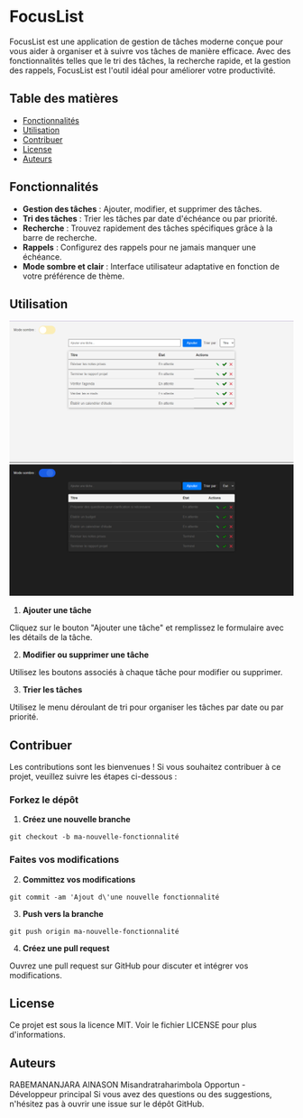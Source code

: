 # FocusList

FocusList est une application de gestion de tâches moderne conçue pour vous aider à organiser et à suivre vos tâches de manière efficace. Avec des fonctionnalités telles que le tri des tâches, la recherche rapide, et la gestion des rappels, FocusList est l'outil idéal pour améliorer votre productivité.

## Table des matières

- [Fonctionnalités](#fonctionnalités)
- [Utilisation](#utilisation)
- [Contribuer](#contribuer)
- [License](#license)
- [Auteurs](#auteurs)

## Fonctionnalités

- **Gestion des tâches** : Ajouter, modifier, et supprimer des tâches.
- **Tri des tâches** : Trier les tâches par date d'échéance ou par priorité.
- **Recherche** : Trouvez rapidement des tâches spécifiques grâce à la barre de recherche.
- **Rappels** : Configurez des rappels pour ne jamais manquer une échéance.
- **Mode sombre et clair** : Interface utilisateur adaptative en fonction de votre préférence de thème.

## Utilisation

![Screenshot of the main page with light mode.](/maquette/1.PNG)
![Screenshot of the main page with dark mode.](/maquette/2.PNG)

1. **Ajouter une tâche**

Cliquez sur le bouton "Ajouter une tâche" et remplissez le formulaire avec les détails de la tâche.

2. **Modifier ou supprimer une tâche**

Utilisez les boutons associés à chaque tâche pour modifier ou supprimer.

3. **Trier les tâches**

Utilisez le menu déroulant de tri pour organiser les tâches par date ou par priorité.

## Contribuer
Les contributions sont les bienvenues ! Si vous souhaitez contribuer à ce projet, veuillez suivre les étapes ci-dessous :

### Forkez le dépôt

1. **Créez une nouvelle branche**

```
git checkout -b ma-nouvelle-fonctionnalité
```

### Faites vos modifications

2. **Committez vos modifications**

```
git commit -am 'Ajout d\'une nouvelle fonctionnalité
```

3. **Push vers la branche**

```
git push origin ma-nouvelle-fonctionnalité
```

4. **Créez une pull request**

Ouvrez une pull request sur GitHub pour discuter et intégrer vos modifications.

## License
Ce projet est sous la licence MIT. Voir le fichier LICENSE pour plus d'informations.

## Auteurs
RABEMANANJARA AINASON Misandratraharimbola Opportun - Développeur principal
Si vous avez des questions ou des suggestions, n'hésitez pas à ouvrir une issue sur le dépôt GitHub.
